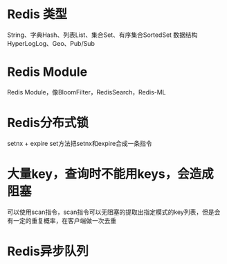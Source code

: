 # Redis 类型
String、字典Hash、列表List、集合Set、有序集合SortedSet
数据结构HyperLogLog、Geo、Pub/Sub

# Redis Module
Redis Module，像BloomFilter，RedisSearch，Redis-ML

# Redis分布式锁
setnx + expire
set方法把setnx和expire合成一条指令

# 大量key，查询时不能用keys，会造成阻塞
可以使用scan指令，scan指令可以无阻塞的提取出指定模式的key列表，但是会有一定的重复概率，在客户端做一次去重

# Redis异步队列